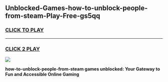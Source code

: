
## Unblocked-Games-how-to-unblock-people-from-steam-Play-Free-gs5qq
<h3>
<a href="https://premium76.site?title=how-to-unblock-people-from-steam&ref=18A1">CLICK TO PLAY</a></h3>
<hr>

<h3>
<a href="https://premium76.site?title=how-to-unblock-people-from-steam&ref=18A1">CLICK 2 PLAY</a>
  
</h3>

<a href="https://premium76.site?title=how-to-unblock-people-from-steam&ref=18A1"><img src="https://clearcache.store/games.png"></a>


**how-to-unblock-people-from-steam games unblocked: Your Gateway to Fun and Accessible Online Gaming**
